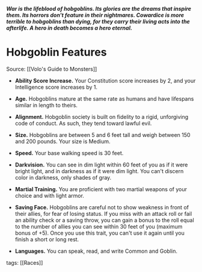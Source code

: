 _**War is the lifeblood of hobgoblins. Its glories are the dreams that inspire them. Its horrors don't feature in their nightmares. Cowardice is more terrible to hobgoblins than dying, for they carry their living acts into the afterlife. A hero in death becomes a hero eternal.**_

# Hobgoblin Features

Source: [[Volo's Guide to Monsters]]

-   **Ability Score Increase.** Your Constitution score increases by 2, and your Intelligence score increases by 1.

-   **Age.** Hobgoblins mature at the same rate as humans and have lifespans similar in length to theirs.

-   **Alignment.** Hobgoblin society is built on fidelity to a rigid, unforgiving code of conduct. As such, they tend toward lawful evil.

-   **Size.** Hobgoblins are between 5 and 6 feet tall and weigh between 150 and 200 pounds. Your size is Medium.

-   **Speed.** Your base walking speed is 30 feet.

-   **Darkvision.** You can see in dim light within 60 feet of you as if it were bright light, and in darkness as if it were dim light. You can't discern color in darkness, only shades of gray.

-   **Martial Training.** You are proficient with two martial weapons of your choice and with light armor.

-   **Saving Face.** Hobgoblins are careful not to show weakness in front of their allies, for fear of losing status. If you miss with an attack roll or fail an ability check or a saving throw, you can gain a bonus to the roll equal to the number of allies you can see within 30 feet of you (maximum bonus of +5). Once you use this trait, you can't use it again until you finish a short or long rest.

-   **Languages.** You can speak, read, and write Common and Goblin.

tags: [[Races]]